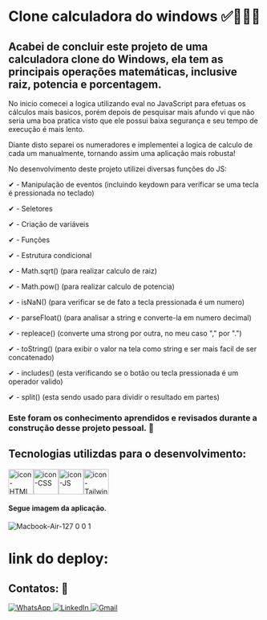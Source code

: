 # Clone calculadora do windows ✅🧑🏽‍💻

## Acabei de concluir este projeto de uma calculadora clone do Windows, ela tem as principais operações matemáticas, inclusive raiz, potencia e porcentagem.

No inicio comecei a logica utilizando eval no JavaScript para efetuas os cálculos mais basicos, porém depois de pesquisar mais afundo vi que não seria uma boa pratica visto que ele possui baixa segurança e seu tempo de execução é mais lento.

Diante disto separei os numeradores e implementei a logica de calculo de cada um manualmente, tornando assim uma aplicação mais robusta!


No desenvolvimento deste projeto utilizei diversas funções do JS:

✔ - Manipulação de eventos (incluindo keydown para verificar se uma tecla é pressionada no teclado)

✔ - Seletores

✔ - Criação de variáveis 

✔ - Funções 

✔ - Estrutura condicional

✔ - Math.sqrt() (para realizar calculo de raiz)

✔ - Math.pow() (para realizar calculo de potencia)

✔ - isNaN() (para verificar se de fato a tecla pressionada é um numero)

✔ - parseFloat() (para analisar a string e converte-la em numero decimal)

✔ - repleace() (converte uma strong por outra, no meu caso "," por ".")

✔ - toString() (para exibir o valor na tela como string e ser mais facil de ser concatenado)

✔ - includes() (esta verificando se o botão ou tecla pressionada é um operador valido)

✔ - split() (esta sendo usado para dividir o resultado em partes)

### Este foram os conhecimento aprendidos e revisados durante a construção desse projeto pessoal. 🚀

## Tecnologias utilizdas para o desenvolvimento:
<div style="display: flex">
<img align="center" alt="icon-HTML" height="50" width="50" src="https://cdn.jsdelivr.net/gh/devicons/devicon@latest/icons/html5/html5-original.svg" />
<img align="center" alt="icon-CSS" height="50" width="50" src="https://cdn.jsdelivr.net/gh/devicons/devicon@latest/icons/css3/css3-original.svg" />
<img align="center" alt="icon-JS" height="50" width="50" src="https://cdn.jsdelivr.net/gh/devicons/devicon@latest/icons/javascript/javascript-original.svg" /> 
<img align="center" alt="icon-Tailwind" height="50" width="50" src="https://cdn.jsdelivr.net/gh/devicons/devicon@latest/icons/tailwindcss/tailwindcss-original.svg" />        
</div>


#### Segue imagem da aplicação.
![Macbook-Air-127 0 0 1](https://github.com/user-attachments/assets/38ba1eb4-a745-4b24-b0d0-eb8cb6be4789)

# link do deploy:



## Contatos: 📲
<div>
  <a href="https://wa.me/+5511964166962" target="_blank">
    <img src="https://img.shields.io/badge/WhatsApp-25D366?style=for-the-badge&logo=whatsapp&logoColor=white" alt="WhatsApp">
  </a>
  <a href="https://www.linkedin.com/in/americo-rodrigues-19741a10b/" target="_blank">
    <img src="https://img.shields.io/badge/LinkedIn-0077B5?style=for-the-badge&logo=linkedin&logoColor=white" alt="LinkedIn">
  </a>
  <a href="mailto:americo.200422@gmail.com" target="_blank">
    <img src="https://img.shields.io/badge/Gmail-D14836?style=for-the-badge&logo=gmail&logoColor=white" alt="Gmail">
  </a>
</div>
